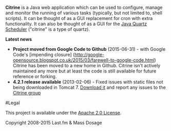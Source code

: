 **Citrine** is a Java web application which can be used to configure, manage and monitor the running of various tasks (typically, but not limited to, shell scripts). It can be thought of as a GUI replacement for cron with extra functionality. It can also be thought of as a GUI for the [Java Quartz Scheduler](http://quartz-scheduler.org/) ("citrine" is a type of quartz).

**Latest news**
* **Project moved from Google Code to Github** (2015-06-31) - with Google Code's [impending closure] (http://google-opensource.blogspot.co.uk/2015/03/farewell-to-google-code.html) 
Citrine has been moved to a new home in Github. Citrine isn't actively maintained any more but at least the code is still available for future reference or forking. 
* **4.2.1 release available** (2013-02-06) - Fixed issues with static files not being downloaded in Tomcat 7. [Download it](http://code.google.com/p/citrine-scheduler/downloads/list) and report any issues to the [Citrine group](http://groups.google.com/group/citrine-scheduler)

#Legal

This project is available under the [Apache 2.0 License](http://www.apache.org/licenses/LICENSE-2.0.html).

Copyright 2008-2015 Last.fm & Mass Dosage

